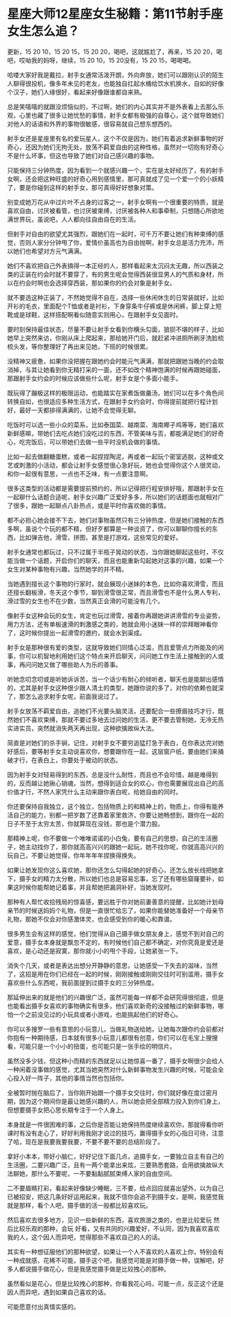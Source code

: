 # 星座大师12星座女生秘籍：第11节射手座女生怎么追？

更新，15 20 10，15 20 15，15 20 20，喝吧，这就尴尬了，再来，15 20 20，喝吧，哎呦我的妈呀，继续，15 20 10，15 20没有，15 20 15，喝喝喝。

哈喽大家好我是戴拉，射手女通常活泼开朗，外向奔放，她们可以跟刚认识的陌生人聊得很投机，像多年未见的老友，也能独自扛起水桶给饮水机换水，自如的好像个汉子，她们人缘很好，看起来好像跟谁都自来熟。

总是笑嘻嘻的就跟没烦恼似的，不过啊，她们的内心其实并不是外表看上去那么乐观，心里也藏了很多让她忧愁的事情，射手女都有极强的自尊心，这个就导致她们对他人的话语和外界的事物很敏感，很容易就自己想东想西的。

射手女还是星座里有名的爱玩星人，这个不仅是因为，她们有着追求新鲜事物的好奇心，还因为她们无拘无处，放荡不羁爱自由的这种性格，虽然对一切抱有好奇心不是什么坏事，但这也导致了她们对自己感兴趣的事物。

只能保持三分钟热度，因为看到一个就感兴趣一个，实在是太好经历了，有的射手女啊，还会把这种旺盛的好奇心用到感情里，那可真就成了见一个爱一个的小妖精了，要是你碰到这样的射手女，那可真得好好想象对策。

别变成她万花从中过片叶不占身的过客之一，射手女啊有一个很重要的特质，就是喜欢自由，讨厌被看管，也讨厌被束缚，讨厌被各种人和事牵制，只想随心所欲地满世界玩，虽说吧，人人都向往自由自在的生活。

但射手对自由的欲望尤其强烈，跟她们在一起时，可千万不要让她们有种束缚的感觉，否则人家分分钟甩了你，爱情价虽高也为自由抛啊，射手女总是活力充沛，所以她们也希望对方元气满满。

她们不喜欢把自己外表搞得一本正经的人，那样看起来太沉闷太无趣，所以西装之类的正装在约会时就不要穿了，有的男生呢会觉得西装很显男人的气质和身材，所以在约会时啊也会选择穿西装，那如果你的约会对象是射手女。

就不要选这种正装了，不然她觉得不自在，选择一些休闲休生的日常装就好，比如开衫的毛衣，里面配个T恤或者是衬衫，下身穿条牛仔裤或是休闲裤，脚上穿上短靴或是球鞋，这样搭配啊看似随意实则用心，在跟射手女见面时。

要时刻保持最佳状态，尽量不要让射手女看到你横头勾面，狼狈不堪的样子，比如她早上突然来访，你刚从床上爬起来，那给她开门后，就赶紧冲进厕所刷牙洗脸梳梳头发，等你整理好了再出来见她，下班的时候很累。

没精神又疲惫，如果你没把握在跟她约会时能元气满满，那就把跟她当晚的约会取消掉，与其让她看到你无精打采的一面，还不如改个精神饱满的时候再跟她碰面，那跟射手女约会的时候应该做些什么呢，射手女是个多面小能手。

既玩得了蹦极这样的极限运动，也能踏实在家煮饭做羹汤，她们可以在多个角色间转换自如，也很适应多种生活方式，在跟射手女约会时，你得提前就把行程计划好，最好一天都排得满满的，让她不会觉得无聊。

吃饭时可以选一些小众的菜系，比如泰国菜、越南菜、海南椰子鸡等等，她们喜欢新鲜感嘛，带她们去吃点她们没吃过的东西，不管美味与否，都能满足她们的好奇心，吃完饭后，可以带她们去做一些平时没机会做的事情。

比如一起去做翻糖蛋糕，或者一起捏捏陶泥，再或者一起玩个密室逃脱，这种或文艺或刺激的小活动，都会让射手女感觉很心急好玩，她也会觉得你这个人很灵动，和你一起很有意思，一点也不乏味，有一点要注意啊。

很多这类型的活动都是需要提前预约的，所以记得把行程安排好哦，那跟射手女在一起聊什么话题合适呢，射手女兴趣广泛爱好多多，所以她们的话题面也就相对广了很多，跟她一起聊点八卦热点，或是平时你喜欢做的事情。

都不必担心她会接不下去，她们对事物虽然只有三分钟热度，但是她们接触的东西多啊，虽说个个玩的都不精，但好歹都算是一种谈资了，你可以聊聊你擅长的东西，比如弹吉他，滑雪，拼图，甚至是打游戏，这些常见的爱好。

射手女通常也都玩过，只不过属于半瓶子晃动的状态，当你跟她聊起这些时，不仅能当做一个话题，开启你们的聊天，而且也能重新勾起她对这事的兴趣，如果一个女生对某种事物有兴趣，当然她学的并不精。

当她遇到擅长这个事物的行家时，就会展现小迷妹的本色，比如你喜欢滑雪，而且还擅长翻板滑，冬天这个季节，聊到滑雪很正常，而且滑雪也不是什么男人专利，滑过雪的女生也不在少数，当然真正会滑的可能没有几个。

像射手女这种会玩的女生，肯定也玩过滑雪，接着你再跟她讲讲滑雪的专业姿势，用力方法，还有单板速滑的刺激感之类的，她就会用小迷妹一样的崇拜眼神看你了，这时候你提出一起滑雪的邀约，就会水到渠成。

射手女是那种很有爱的类型，这就导致她们同情心泛滥，而且爱管点力所能及的闲事，你可以机智地利用她们这个特点来开启聊天，问问她工作生活上接触到的人或事，再问问她又做了哪些助人为乐的善事。

听她念叨念叨或是听她诉诉苦，当一个话少有耐心的倾听者，聊天也是能聊出感情的，尤其是射手女这种很少跟人清土的类型，她跟你说的多了，对你的依赖也就深了，那怎么追求射手女呢，前面我说过了。

射手女放荡不羁爱自由，追她们不光要头脑灵活，还要配合一些撩眉技巧才行，既然她们不喜欢束缚，那就不要过多地去过问她的生活，更不要去管制她，无冷无热 实进实员，突然就消失两天再出现，这种欲擒故纵大法。

简直是对她们的杀手锏，记住，对射手女不要穷追猛打急于表白，在你表达完对她好感后，要等射手女主动说喜欢你，想要跟你在一起，这层窗户纸，要由她们来捅破才行，在表白上，你要处于被动的状态。

因为射手女对轻易得到的东西，总是没什么耐性，而且也不会珍惜，越是难得到的，反而越让她揪心销魂，当然，想得到适合女的欢心，你也需要展现出自己的高价值才行，不然人家凭什么主动来跟你表白呢，给她自由的同时。

你还要保持自我独立，这个独立，包括物质上的和精神上的，物质上，你得有能养活自己的能力，别都一把岁数了还靠着家里救济，你要让她畅想到，跟你在一起的日子不至于太穷太苦，你就算现在没钱，那也是个潜力股。

那精神上呢，你不要做一个唯唯诺诺的小白兔，要有自己的思想，自己的生活圈子，她主动找你了，那你就高高兴兴的跟她一起玩，她不找你呢，你就高高兴兴的玩自己，不要让她觉得，你年年年年捏换得换失。

如果让她发现你这么喜欢她，那你还怎么勾得起她的好奇心，还怎么放长线把她拿下，摄手女的精力太分散，所以她们也总是容易忘事，忘了还有哪些窟窿要补，如果这时候你能帮她记着事，并且帮她把漏洞补好，当她发现时。

那种有人帮忙收拾残局的惊喜感，要远胜于你对她前妻善意的提醒，比如她计划母亲节的时候送妈妈个礼物，但是一直很忙给忘了，如果你能替她准备好一个母亲节礼物，那她不仅会对你感激体灵，也会感受到你的暖心和靠谱。

很多男生会有这样的感觉，他们觉得从自己摄手做女朋友身上，感觉不到对自己的爱意，摄手女本身就是飘忽不定的，有时候他们自己都不确定，对你究竟是爱还是喜欢，是心动还是寂寞，那你就小小的甩个手段，让她紧张一下。

消失个几天，或者是表达出想分开静静的意思，让她感受一下失去的滋味，当然了，这招是用在你们已经在一起的时候，刚刚接触或刚刚交往时可别滥用，摄手女喜欢些什么东西呢，我前面提到过摄手女的三分钟热度。

那延伸出来的就是他们的兴趣很广泛，虽然可能每一样都不会研究得很彻底，但是也能看出摄手女喜欢的事物确实有很多，他们喜欢新奇的没接触过的新鲜事物，哪怕一个之前没见过的小玩具或者小游戏，也能挑起他们的好奇心。

你可以多搜罗一些有意思的小玩意儿，当做礼物送给她，让她每次跟你约会前都对你抱有一种期待感，日本就有很多小玩意儿都很有创意，你们可以在毛宝上搜搜看，可能只是一个小小的扭蛋，也可能只是一张手绘的明信片。

虽然没多少钱，但这种小而精的东西就足以让她惊喜一番了，摄手女啊很少会给人一种闲着没事做的感觉，尤其当她突然对什么新鲜事物发生兴趣的时候，可能会全心投入好一阵子，其他的事情当然也包括你。

全被暂时抛在脑后了，当你刚开始跟一个摄手女交往时，你们就好像在度过密月期，因为这个期间你是最让她感兴趣的人，所以她会把全部精力投入到你们身上，但想要摄手女把心思长期专注于一个人身上。

本身就是一件很困难的事，之后你是否能让她保持热度继续喜欢你，那就得看你听课时有没有走心了，好好利用我刚才说过的技巧，赢得摄手女的心指日可待，注意了哈，现在是我要我要我要，不要不要不要的总结阶段了。

拿好小本本，带好小脑仁，好好记住下面几点，追摄手女，一要独立自主有自己的生活圈，二要兴趣广泛，且有一两个能拿出来炫，三要熟悉套路，会用欲擒故纵大法聊她，那什么不要呢，一不要黏黏腻腻束缚人家的自由空间。

二不要眉睛打彩，看起来好像缺少睡眠，三不要，给点回应就喜出望外，以为自己已被招安，把这几条好好运用起来，我就不信你会追不到摄手女，是啊，我感觉我就是那样，看个人吧，摄手做的活一般都比较喜欢玩。

然后喜欢去很多地方，见识一些新鲜的东西，喜欢旅游之类的，也是比较爱玩 然后比较乐观的那种，会玩 好看，又有共同的兴趣爱好，不认同，因为我喜欢喜欢我的人，这个因人而异吧，觉得那些不喜欢自己的人的话。

其实有一种想征服他们的那种欲望，如果让一个人不喜欢的人喜欢上你，特别会有一种成就感，花稀不可能，摄手这个吧，我感觉可能是对摄手做一种，误解吧，好多人都说摄手做花心，但是我感觉摄手做是比较拽心的那种。

虽然看似是花心，但是比较拽心的那种，你看我花心吗，可能一点，反正这个还是因人而异吧，遇到如果自己喜欢的话。

可能愿意付出真情实感的。